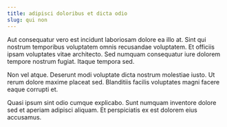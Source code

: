 ```yaml
---
title: adipisci doloribus et dicta odio
slug: qui non
---
```


Aut consequatur vero est incidunt laboriosam dolore ea illo at. Sint qui nostrum temporibus voluptatem omnis recusandae voluptatem. Et officiis ipsam voluptates vitae architecto. Sed numquam consequatur iure dolorem tempore nostrum fugiat. Itaque tempora sed.

Non vel atque. Deserunt modi voluptate dicta nostrum molestiae iusto. Ut rerum dolore maxime placeat sed. Blanditiis facilis voluptates magni facere eaque corrupti et.

Quasi ipsum sint odio cumque explicabo. Sunt numquam inventore dolore sed et aperiam adipisci aliquam. Et perspiciatis ex est dolorem eius accusamus.
